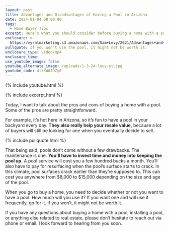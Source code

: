 ```yaml
---
layout: post
title: Advantages and Disadvantages of Having a Pool in Arizona
date: 2024-01-04 08:00:00
tags:
  - Home Buyer Tips
excerpt: Here’s what you should consider before buying a home with a pool.
enclosure: >-
  https://vyralmarketing.s3.amazonaws.com/Sam+Levy/2021/Advantages+and+Disadvantages+of+Having+a+Pool+in+Arizona+(1).mp4
pullquote: If you won’t use the pool, it might not be worth it.
enclosure_type: video/mp4
enclosure_time:
use_youtube_image: false
youtube_alternate_image: /uploads/1-3-24-levy-yt.jpg
youtube_code: 4tzKW0JDZy0
---
```

{% include youtube.html %}

{% include excerpt.html %}

Today, I want to talk about the pros and cons of buying a home with a pool. Some of the pros are pretty straightforward.&nbsp;

For example, it’s hot here in Arizona, so it’s fun to have a pool in your backyard every day. **They also really help your resale value,** because a lot of buyers will still be looking for one when you eventually decide to sell.

{% include pullquote.html %}

That being said, pools don’t come without a few drawbacks. The maintenance is one. **You’ll have to invest time and money into keeping the pool up.** A pool service will cost you a few hundred bucks a month. You’ll also have to pay for resurfacing when the pool’s surface starts to crack. In this climate, pool surfaces crack earlier than they’re supposed to. This can cost you anywhere from $8,000 to $15,000 depending on the size and age of the pool.

When you go to buy a home, you need to decide whether or not you want to have a pool. How much will you use it? If you want one and will use it frequently, go for it. If you won’t, it might not be worth it.

If you have any questions about buying a home with a pool, installing a pool, or anything else related to real estate, please don’t hesitate to reach out via phone or email. I look forward to hearing from you soon.